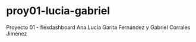 # proy01-lucia-gabriel
Proyecto 01 - flexdashboard Ana Lucía Garita Fernández y Gabriel Corrales Jiménez
